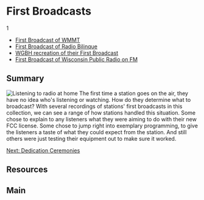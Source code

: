 # First Broadcasts

1

- [First Broadcast of WMMT](/catalog/cpb-aacip_138-93gxdb7z)
- [First Broadcast of Radio Bilinque](/catalog/cpb-aacip_375-375tb7ch)
- [WGBH recreation of their First Broadcast](/catalog/cpb-aacip_15-06g1k422)
- [First Broadcast of Wisconsin Public Radio on FM](/catalog/cpb-aacip_30-9351d435)


## Summary

![Listening to radio at home](https://s3.amazonaws.com/americanarchive.org/exhibits/AAPB_Exhibit_StationHistories_image4.jpg "Listening to radio at home")
The first time a station goes on the air, they have no idea who's listening or watching. How do they determine what to broadcast? With several recordings of stations' first broadcasts in this collection, we can see a range of how stations handled this situation. Some chose to explain to any listeners what they were aiming to do with their new FCC license. Some chose to jump right into exemplary programming, to give the listeners a taste of what they could expect from the station. And still others were just testing their equipment out to make sure it worked. 

[Next: Dedication Ceremonies](/dedication-ceremonies)

## Resources

## Main
